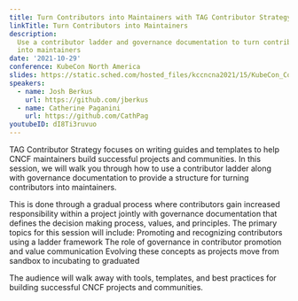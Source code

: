 ```yaml
---
title: Turn Contributors into Maintainers with TAG Contributor Strategy
linkTitle: Turn Contributors into Maintainers
description:
  Use a contributor ladder and governance documentation to turn contributors
  into maintainers
date: '2021-10-29'
conference: KubeCon North America
slides: https://static.sched.com/hosted_files/kccncna2021/15/KubeCon_Contributor%20Strategy%20TAG.pdf
speakers:
  - name: Josh Berkus
    url: https://github.com/jberkus
  - name: Catherine Paganini
    url: https://github.com/CathPag
youtubeID: dI8Ti3ruvuo
---
```


TAG Contributor Strategy focuses on writing guides and templates to help CNCF
maintainers build successful projects and communities. In this session, we will
walk you through how to use a contributor ladder along with governance
documentation to provide a structure for turning contributors into maintainers.

This is done through a gradual process where contributors gain increased
responsibility within a project jointly with governance documentation that
defines the decision making process, values, and principles. The primary topics
for this session will include: Promoting and recognizing contributors using a
ladder framework The role of governance in contributor promotion and value
communication Evolving these concepts as projects move from sandbox to
incubating to graduated

The audience will walk away with tools, templates, and best practices for
building successful CNCF projects and communities.
